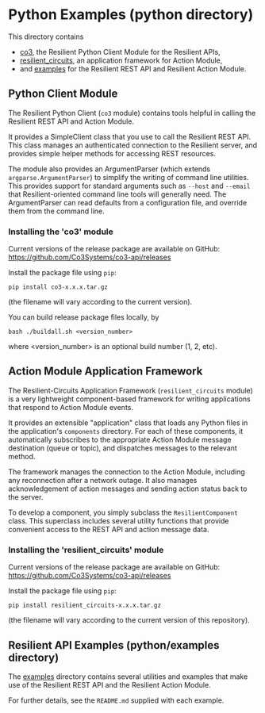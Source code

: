 # Python Examples (python directory)

This directory contains

 * [co3](co3), the Resilient Python Client Module for the Resilient APIs,
 * [resilient_circuits](resilient_circuits), an application framework for Action Module,
 * and [examples](examples) for the Resilient REST API and Resilient Action Module.


## Python Client Module

The Resilient Python Client (`co3` module) contains tools helpful in calling
the Resilient REST API and Action Module.

It provides a SimpleClient class that you use to call the Resilient REST API.
This class manages an authenticated connection to the Resilient server, and
provides simple helper methods for accessing REST resources.

The module also provides an ArgumentParser (which extends `argparse.ArgumentParser`)
to simplify the writing of command line utilities.  This provides support for
standard arguments such as `--host` and `--email` that Resilient-oriented
command line tools will generally need.  The ArgumentParser can read defaults
from a configuration file, and override them from the command line.


### Installing the 'co3' module

Current versions of the release package are available on GitHub:
https://github.com/Co3Systems/co3-api/releases


Install the package file using `pip`:

    pip install co3-x.x.x.tar.gz

(the filename will vary according to the current version).

You can build release package files locally, by

    bash ./buildall.sh <version_number>

where <version_number> is an optional build number (1, 2, etc).


## Action Module Application Framework

The Resilient-Circuits Application Framework (`resilient_circuits` module)
is a very lightweight component-based framework for writing applications
that respond to Action Module events.

It provides an extensible "application" class that loads any Python files
in the application's `components` directory. For each of these components,
it automatically subscribes to the appropriate Action Module message
destination (queue or topic), and dispatches messages to the relevant method.

The framework manages the connection to the Action Module, including any
reconnection after a network outage.  It also manages acknowledgement of
action messages and sending action status back to the server.

To develop a component, you simply subclass the `ResilientComponent` class.
This superclass includes several utility functions that provide convenient
access to the REST API and action message data.


### Installing the 'resilient_circuits' module

Current versions of the release package are available on GitHub:
https://github.com/Co3Systems/co3-api/releases

Install the package file using `pip`:

    pip install resilient_circuits-x.x.x.tar.gz

(the filename will vary according to the current version of this repository).


## Resilient API Examples (python/examples directory)

The [examples](examples) directory contains several utilities and examples
that make use of the Resilient REST API and the Resilient Action Module.

For further details, see the `README.md` supplied with each example.
